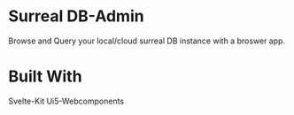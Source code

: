# Surreal DB-Admin

Browse and Query your local/cloud surreal DB instance with a broswer app. 


# Built With
Svelte-Kit
Ui5-Webcomponents
